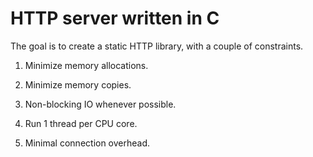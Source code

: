 # HTTP server written in C

The goal is to create a static HTTP library, with a couple of constraints.

1. Minimize memory allocations.

2. Minimize memory copies.

3. Non-blocking IO whenever possible.

4. Run 1 thread per CPU core.

5. Minimal connection overhead.

